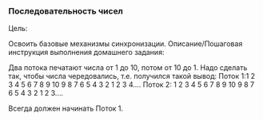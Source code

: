 ### Последовательность чисел
Цель:

Освоить базовые механизмы синхронизации.
Описание/Пошаговая инструкция выполнения домашнего задания:

Два потока печатают числа от 1 до 10, потом от 10 до 1.
Надо сделать так, чтобы числа чередовались, т.е. получился такой вывод:
Поток 1:1  2  3  4  5  6  7  8  9  10    9  8  7   6  5  4  3   2  1  2   3  4....
Поток 2:  1  2  3  4  5  6  7  8  9    10  9  8  7  6   5   4  3   2  1  2   3....

Всегда должен начинать Поток 1.
